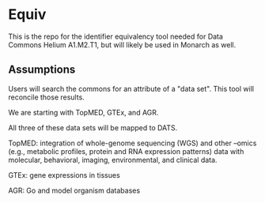 # Equiv

This is the repo for the identifier equivalency tool needed for Data Commons Helium A1.M2.T1, but will likely be used in Monarch as well. 

## Assumptions

Users will search the commons for an attribute of a "data set". This tool will reconcile those results.

We are starting with TopMED, GTEx, and AGR.

All three of these data sets will be mapped to DATS.

TopMED: integration of whole-genome sequencing (WGS) and other –omics (e.g., metabolic profiles, protein and RNA expression patterns) data with molecular, behavioral, imaging, environmental, and clinical data.

GTEx: gene expressions in tissues

AGR: Go and model organism databases

